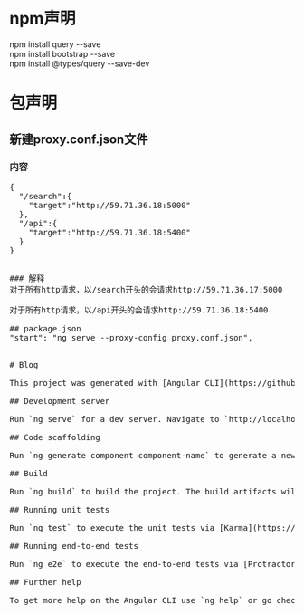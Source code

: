 # npm声明
npm install query --save<br/>
npm install bootstrap --save<br/>
npm install @types/query --save-dev<br/>

# 包声明

## 新建proxy.conf.json文件

### 内容
<pre>
{
  "/search":{
    "target":"http://59.71.36.18:5000"
  },
  "/api":{
    "target":"http://59.71.36.18:5400"
  }
}
<pre>

### 解释
对于所有http请求，以/search开头的会请求http://59.71.36.17:5000<br/>
对于所有http请求，以/api开头的会请求http://59.71.36.18:5400

## package.json
"start": "ng serve --proxy-config proxy.conf.json",


# Blog

This project was generated with [Angular CLI](https://github.com/angular/angular-cli) version 1.6.0.

## Development server

Run `ng serve` for a dev server. Navigate to `http://localhost:4200/`. The app will automatically reload if you change any of the source files.

## Code scaffolding

Run `ng generate component component-name` to generate a new component. You can also use `ng generate directive|pipe|service|class|guard|interface|enum|module`.

## Build

Run `ng build` to build the project. The build artifacts will be stored in the `dist/` directory. Use the `-prod` flag for a production build.

## Running unit tests

Run `ng test` to execute the unit tests via [Karma](https://karma-runner.github.io).

## Running end-to-end tests

Run `ng e2e` to execute the end-to-end tests via [Protractor](http://www.protractortest.org/).

## Further help

To get more help on the Angular CLI use `ng help` or go check out the [Angular CLI README](https://github.com/angular/angular-cli/blob/master/README.md).
